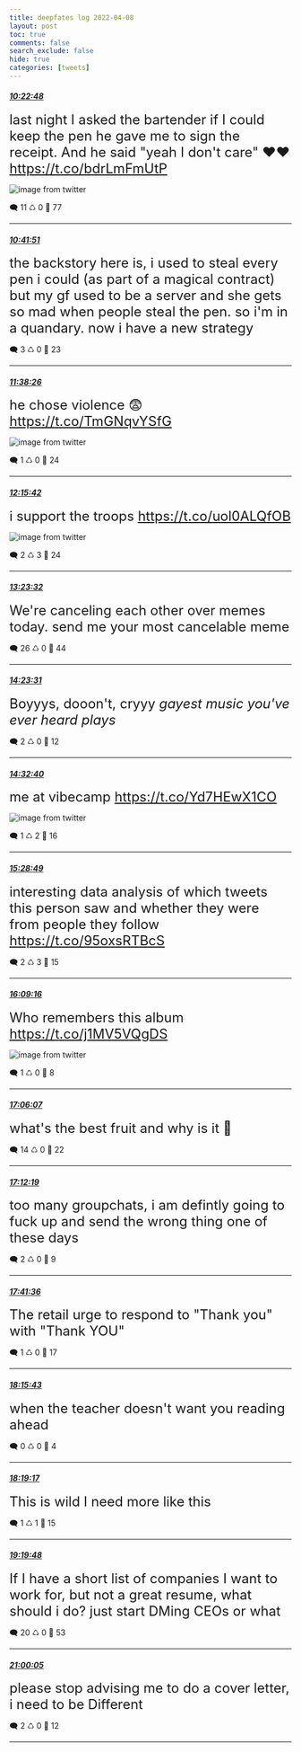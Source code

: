 ```yaml
---
title: deepfates log 2022-04-08
layout: post
toc: true
comments: false
search_exclude: false
hide: true
categories: [tweets]
---
```



#### <a href = "https://twitter.com/deepfates/status/1512465994572255232">*10:22:48*</a>

<font size="5">last night I asked the bartender if I could keep the pen he gave me to sign the receipt. And he said "yeah I don't care" ♥️♥️  https://t.co/bdrLmFmUtP</font>

![image from twitter](/images/from_twitter/FP1bzmKWYAUnhx9.jpg)


🗨️ 11 ♺ 0 🤍  77   

---
    
#### <a href = "https://twitter.com/deepfates/status/1512470788867248132">*10:41:51*</a>

<font size="5">the backstory here is, i used to steal every pen i could (as part of a magical contract) but my gf used to be a server and she gets so mad when people steal the pen. so i'm in a quandary. now i have a new strategy</font>



🗨️ 3 ♺ 0 🤍  23   

---
    
#### <a href = "https://twitter.com/deepfates/status/1512485031666720771">*11:38:26*</a>

<font size="5">he chose violence 😨  https://t.co/TmGNqvYSfG</font>

![image from twitter](/images/from_twitter/FP1tHTrX0AI06Ri.png)


🗨️ 1 ♺ 0 🤍  24   

---
    
#### <a href = "https://twitter.com/deepfates/status/1512494408847003654">*12:15:42*</a>

<font size="5">i support the troops  https://t.co/uol0ALQfOB</font>

![image from twitter](/images/from_twitter/FP11onBXsAIT9ar.png)


🗨️ 2 ♺ 3 🤍  24   

---
    
#### <a href = "https://twitter.com/deepfates/status/1512511479064453124">*13:23:32*</a>

<font size="5">We're canceling each other over memes today. send me your most cancelable meme</font>



🗨️ 26 ♺ 0 🤍  44   

---
    
#### <a href = "https://twitter.com/deepfates/status/1512526573500461060">*14:23:31*</a>

<font size="5">Boyyys, dooon't, cryyy *gayest music you've ever heard plays*</font>



🗨️ 2 ♺ 0 🤍  12   

---
    
#### <a href = "https://twitter.com/deepfates/status/1512528879176478724">*14:32:40*</a>

<font size="5">me at vibecamp  https://t.co/Yd7HEwX1CO</font>

![image from twitter](/images/from_twitter/FP2VABLWQAELpTr.jpg)


🗨️ 1 ♺ 2 🤍  16   

---
    
#### <a href = "https://twitter.com/deepfates/status/1512543007689433088">*15:28:49*</a>

<font size="5">interesting data analysis of which tweets this person saw and whether they were from people they follow    https://t.co/95oxsRTBcS</font>



🗨️ 2 ♺ 3 🤍  15   

---
    
#### <a href = "https://twitter.com/deepfates/status/1512553188267905030">*16:09:16*</a>

<font size="5">Who remembers this album  https://t.co/j1MV5VQgDS</font>

![image from twitter](/images/from_twitter/FP2rG6tWYAouIAd.jpg)


🗨️ 1 ♺ 0 🤍  8   

---
    
#### <a href = "https://twitter.com/deepfates/status/1512567492459307008">*17:06:07*</a>

<font size="5">what's the best fruit and why is it 🍋</font>



🗨️ 14 ♺ 0 🤍  22   

---
    
#### <a href = "https://twitter.com/deepfates/status/1512569052924981254">*17:12:19*</a>

<font size="5">too many groupchats, i am defintly going to fuck up and send the wrong thing one of these days</font>



🗨️ 2 ♺ 0 🤍  9   

---
    
#### <a href = "https://twitter.com/deepfates/status/1512576425806737411">*17:41:36*</a>

<font size="5">The retail urge to respond to "Thank you" with "Thank YOU"</font>



🗨️ 1 ♺ 0 🤍  17   

---
    
#### <a href = "https://twitter.com/deepfates/status/1512585009823068161">*18:15:43*</a>

<font size="5">when the teacher doesn't want you reading ahead</font>



🗨️ 0 ♺ 0 🤍  4   

---
    
#### <a href = "https://twitter.com/deepfates/status/1512585908112879616">*18:19:17*</a>

<font size="5">This is wild I need more like this</font>



🗨️ 1 ♺ 1 🤍  15   

---
    
#### <a href = "https://twitter.com/deepfates/status/1512601136343224321">*19:19:48*</a>

<font size="5">If I have a short list of companies I want to work for, but not a great resume, what should i do? just start DMing CEOs or what</font>



🗨️ 20 ♺ 0 🤍  53   

---
    
#### <a href = "https://twitter.com/deepfates/status/1512626375210938368">*21:00:05*</a>

<font size="5">please stop advising me to do a cover letter, i need to be Different</font>



🗨️ 2 ♺ 0 🤍  12   

---
    
            
